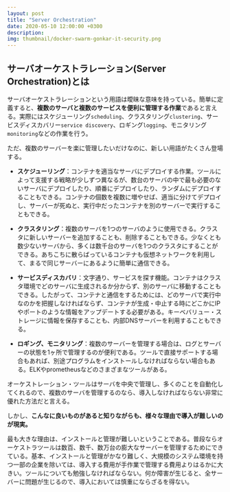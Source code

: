 ```yaml
---
layout: post
title: "Server Orchestration"
date: 2020-05-10 12:00:00 +0300
description: 
img: thumbnail/docker-swarm-gonkar-it-security.png
---
```


## サーバオーケストラレーション(Server Orchestration)とは

サーバオーケストラレーションという用語は曖昧な意味を持っている。簡単に定義すると、**複数のサーバと複数のサービスを便利に管理する作業**であると言える。実際にはスケジューリング`scheduling`、クラスタリング`clustering`、サービスディスカバリー`service discovery`、ロギング`logging`、モニタリング`monitoring`などの作業を行う。

ただ、複数のサーバーを楽に管理したいだけなのに、新しい用語がたくさん登場する。

- **スケジューリング**：コンテナを適当なサーバにデプロイする作業。ツールによって支援する戦略が少しずつ異なるが、数台のサーバの中で最も必要のないサーバにデプロイしたり、順番にデプロイしたり、ランダムにデプロイすることもできる。コンテナの個数を複数に増やせば、適当に分けてデプロイし、サーバーが死ぬと、実行中だったコンテナを別のサーバーで実行することもできる。

- **クラスタリング**：複数のサーバを1つのサーバのように使用できる。クラスタに新しいサーバーを追加することも、削除することもできる。少なくとも数少ないサーバから、多くは数千台のサーバを1つのクラスタにすることができる。あちこちに散らばっているコンテナも仮想ネットワークを利用して、まるで同じサーバーにあるように簡単に通信できる。

- **サービスディスカバリ**：文字通り、サービスを探す機能。コンテナはクラスタ環境でどのサーバに生成されるか分からず、別のサーバに移動することもできる。したがって、コンテナと通信をするためには、どのサーバで実行中なのかを把握しなければならず、コンテナが生成・中止する時にどこかにIPやポートのような情報をアップデートする必要がある。キーベバリュー・ストレージに情報を保存することも、内部DNSサーバーを利用することもできる。

- **ロギング、モニタリング**：複数のサーバーを管理する場合は、ログとサーバーの状態を1ヶ所で管理するのが便利である。ツールで直接サポートする場合もあれば、別途プログラムをインストールしなければならない場合もある。ELKやprometheusなどのさまざまなツールがある。

オーケストレーション・ツールはサーバを中央で管理し、多くのことを自動化してくれるので、複数のサーバを管理するのなら、導入しなければならない非常に優れた方法だと言える。

しかし、**こんなに良いものがあると知りながらも、様々な理由で導入が難しいのが現実。** 

最も大きな理由は、インストールと管理が難しいということである。普段ならオーケストラツールは数百、数千、数万台の膨大なサーバーを管理するためにできている。基本、インストールと管理がかなり難しく、大規模のシステム環境を持つ一部の企業を除いては、導入する費用が手作業で管理する費用よりはるかに大きい。ツールについても勉強しなければならない。何か障害が生じると、全サーバーに問題が生じるので、導入においては慎重にならざるを得ない。

